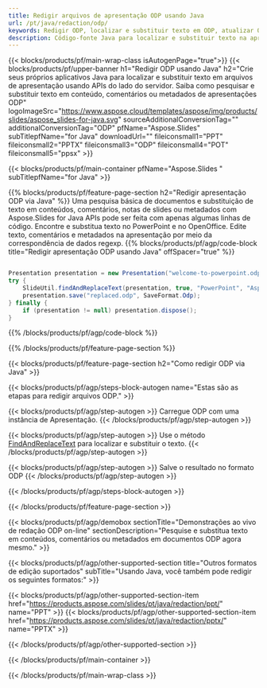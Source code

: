 ```yaml
---
title: Redigir arquivos de apresentação ODP usando Java
url: /pt/java/redaction/odp/
keywords: Redigir ODP, localizar e substituir texto em ODP, atualizar ODP Apresentação
description: Código-fonte Java para localizar e substituir texto na apresentação ODP.
---
```


{{< blocks/products/pf/main-wrap-class isAutogenPage="true">}}
{{< blocks/products/pf/upper-banner h1="Redigir ODP usando Java" h2="Crie seus próprios aplicativos Java para localizar e substituir texto em arquivos de apresentação usando APIs do lado do servidor. Saiba como pesquisar e substituir texto em conteúdo, comentários ou metadados de apresentações ODP" logoImageSrc="https://www.aspose.cloud/templates/aspose/img/products/slides/aspose_slides-for-java.svg" sourceAdditionalConversionTag="" additionalConversionTag="ODP" pfName="Aspose.Slides" subTitlepfName="for Java" downloadUrl="" fileiconsmall1="PPT" fileiconsmall2="PPTX" fileiconsmall3="ODP" fileiconsmall4="POT" fileiconsmall5="ppsx" >}}

{{< blocks/products/pf/main-container pfName="Aspose.Slides " subTitlepfName="for Java" >}}

{{% blocks/products/pf/feature-page-section  h2="Redigir apresentação ODP via Java" %}}
Uma pesquisa básica de documentos e substituição de texto em conteúdos, comentários, notas de slides ou metadados com Aspose.Slides for Java APIs pode ser feita com apenas algumas linhas de código. Encontre e substitua texto no PowerPoint e no OpenOffice. Edite texto, comentários e metadados na apresentação por meio da correspondência de dados regexp.
{{% blocks/products/pf/agp/code-block title="Redigir apresentação ODP usando Java" offSpacer="true" %}}

```java

Presentation presentation = new Presentation("welcome-to-powerpoint.odp");
try {
    SlideUtil.findAndReplaceText(presentation, true, "PowerPoint", "Aspose.Slides", null);
    presentation.save("replaced.odp", SaveFormat.Odp);
} finally {
    if (presentation != null) presentation.dispose();
}
```

{{% /blocks/products/pf/agp/code-block %}}

{{% /blocks/products/pf/feature-page-section %}}

{{< blocks/products/pf/feature-page-section  h2="Como redigir ODP via Java" >}}

{{< blocks/products/pf/agp/steps-block-autogen name="Estas são as etapas para redigir arquivos ODP." >}}

{{< blocks/products/pf/agp/step-autogen >}}
Carregue ODP com uma instância de Apresentação.
{{< /blocks/products/pf/agp/step-autogen >}}

{{< blocks/products/pf/agp/step-autogen >}}
Use o método [FindAndReplaceText](https://reference.aspose.com/slides/java/com.aspose.slides/slideutil/#findAndReplaceText-com.aspose.slides.IPresentation-boolean-java.lang.String-java.lang.String-) para localizar e substituir o texto.
{{< /blocks/products/pf/agp/step-autogen >}}

{{< blocks/products/pf/agp/step-autogen >}}
Salve o resultado no formato ODP
{{< /blocks/products/pf/agp/step-autogen >}}

{{< /blocks/products/pf/agp/steps-block-autogen >}}

{{< /blocks/products/pf/feature-page-section >}}

{{< blocks/products/pf/agp/demobox sectionTitle="Demonstrações ao vivo de redação ODP on-line" sectionDescription="Pesquise e substitua texto em conteúdos, comentários ou metadados em documentos ODP agora mesmo." >}}

{{< blocks/products/pf/agp/other-supported-section title="Outros formatos de edição suportados" subTitle="Usando Java, você também pode redigir os seguintes formatos:" >}}

{{< blocks/products/pf/agp/other-supported-section-item href="https://products.aspose.com/slides/pt/java/redaction/ppt/" name="PPT" >}}
{{< blocks/products/pf/agp/other-supported-section-item href="https://products.aspose.com/slides/pt/java/redaction/pptx/" name="PPTX" >}}


{{< /blocks/products/pf/agp/other-supported-section >}}

{{< /blocks/products/pf/main-container >}}
    
{{< /blocks/products/pf/main-wrap-class >}}